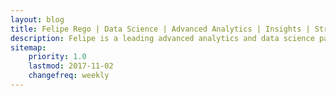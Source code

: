 ```yaml
---
layout: blog
title: Felipe Rego | Data Science | Advanced Analytics | Insights | Strategy | feliperego.com.au | Blog page
description: Felipe is a leading advanced analytics and data science partner, helping teams build, manage and enhance their data science and visualisation solutions in a strategically-aligned, commercially-oriented and customer-centred way.
sitemap:
    priority: 1.0
    lastmod: 2017-11-02
    changefreq: weekly
---
```

